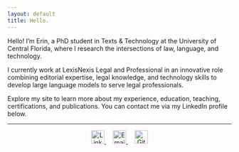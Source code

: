 ```yaml
---
layout: default
title: Hello.
---
```




Hello! I’m Erin, a PhD student in Texts & Technology at the University of Central Florida, where I research the intersections of law, language, and technology.  

I currently work at LexisNexis Legal and Professional in an innovative role combining editorial expertise, legal knowledge, and technology skills to develop large language models to serve legal professionals.

Explore my site to learn more about my experience, education, teaching, certifications, and publications. You can contact me via my LinkedIn profile below.

---


<p style="text-align:center;">
  <!-- LinkedIn icon -->
  <a href="https://www.linkedin.com/in/erinwebreck/" target="_blank" style="margin-right:15px;">
    <img src="https://cdn.jsdelivr.net/gh/simple-icons/simple-icons/icons/linkedin.svg" alt="LinkedIn" width="30" height="30" style="transition: filter 0.2s;">
  </a>

  <!-- Email icon -->
  <a href="mailto:er952199@ucf.edu" style="margin-right:15px;">
    <img src="https://cdn.jsdelivr.net/gh/simple-icons/simple-icons/icons/mail-dot-ru.svg" alt="Email" width="30" height="30" style="transition: filter 0.2s;">
  </a>

  <!-- GitHub icon -->
  <a href="https://github.com/erw85" target="_blank">
    <img src="https://cdn.jsdelivr.net/gh/simple-icons/simple-icons/icons/github.svg" alt="GitHub" width="30" height="30" style="transition: filter 0.2s;">
  </a>
</p>

<style>
  p a img:hover {
    filter: brightness(0.7);
  }
</style>





